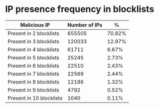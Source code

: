 # IP presence frequency in blocklists
| Malicious IP | Number of IPs | % |
|----|----|----|
| Present in 2 blocklists | 655505 | 70.82% |
| Present in 3 blocklists | 120033 | 12.97% |
| Present in 4 blocklists | 61711 | 6.67% |
| Present in 5 blocklists | 25245 | 2.73% |
| Present in 6 blocklists | 22510 | 2.43% |
| Present in 7 blocklists | 22569 | 2.44% |
| Present in 8 blocklists | 12186 | 1.32% |
| Present in 9 blocklists | 4792 | 0.52% |
| Present in 10 blocklists | 1040 | 0.11% |
